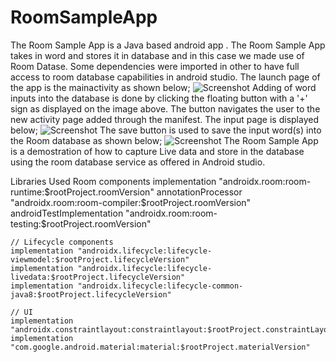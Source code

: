 # RoomSampleApp
The Room Sample App is a Java based android app . The Room Sample App takes in word and stores it in database and in this case we made use of Room Datase.
Some dependencies were imported in other to have full access to room database capabilities in android studio.
The launch page of the app is the mainactivity as shown below;
![Screenshot](https://user-images.githubusercontent.com/54988649/198890227-770a0e3a-43cf-4c24-add2-67986ecdf664.png)
Adding of word inputs into the database is done by clicking the floating button with a '+' sign as displayed on the image above.
The button navigates the user to the new activity page added through the manifest. The input page is displayed below;
![Screenshot](https://user-images.githubusercontent.com/54988649/198890427-ed597dab-e0bd-49ba-aa88-d70059bb432e.png)
The save button is used to save the input word(s) into the Room database as shown below;
![Screenshot](https://user-images.githubusercontent.com/54988649/198890546-031fe974-8416-434b-b0ca-6089a0157137.png)
The Room Sample App is a demostration of how to capture Live data and store in the database using the room database service as offered in Android studio.



Libraries Used
Room components
    implementation "androidx.room:room-runtime:$rootProject.roomVersion"
    annotationProcessor "androidx.room:room-compiler:$rootProject.roomVersion"
    androidTestImplementation "androidx.room:room-testing:$rootProject.roomVersion"

    // Lifecycle components
    implementation "androidx.lifecycle:lifecycle-viewmodel:$rootProject.lifecycleVersion"
    implementation "androidx.lifecycle:lifecycle-livedata:$rootProject.lifecycleVersion"
    implementation "androidx.lifecycle:lifecycle-common-java8:$rootProject.lifecycleVersion"

    // UI
    implementation "androidx.constraintlayout:constraintlayout:$rootProject.constraintLayoutVersion"
    implementation "com.google.android.material:material:$rootProject.materialVersion"

 
